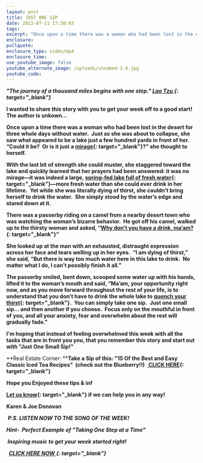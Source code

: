 ```yaml
---
layout: post
title: JUST ONE SIP
date: 2022-07-11 17:50:03
tags:
excerpt: "Once upon a time there was a woman who had been lost in the desert for three whole days without water.\_"
enclosure:
pullquote:
enclosure_type: video/mp4
enclosure_time:
use_youtube_image: false
youtube_alternate_image: /uploads/unnamed-1-6.jpg
youtube_code:
---
```

***"The journey of a thousand miles begins with one step."&nbsp;[Lao Tzu&nbsp;](https://t.e2ma.net/click/2zwluh/q6p3gvi/yw39lq){: target="_blank"}***

**I wanted to share this story with you to get your week off to a good start\! The author is unkown...**

**Once upon a time there was a woman who had been lost in the desert for three whole days without water.&nbsp; Just as she was about to collapse, she saw what appeared to be a lake just a few hundred yards in front of her.&nbsp; “Could it be?&nbsp; Or is it just a&nbsp;[mirage](https://t.e2ma.net/click/2zwluh/q6p3gvi/ep49lq){: target="_blank"}?” she thought to herself.**

**With the last bit of strength she could muster, she staggered toward the lake and quickly learned that her prayers had been answered: it was no mirage—it was indeed a large,&nbsp;[spring-fed lake full of fresh water](https://t.e2ma.net/click/2zwluh/q6p3gvi/uh59lq){: target="_blank"}—more fresh water than she could ever drink in her lifetime.&nbsp; Yet while she was literally dying of thirst, she couldn’t bring herself to drink the water.&nbsp; She simply stood by the water’s edge and stared down at it.**

**There was a passerby riding on a camel from a nearby desert town who was watching the woman’s bizarre behavior.&nbsp; He got off his camel, walked up to the thirsty woman and asked, “[Why don’t you have a drink, ma’am?](https://t.e2ma.net/click/2zwluh/q6p3gvi/aa69lq){: target="_blank"}”**

**She looked up at the man with an exhausted, distraught expression across her face and tears welling up in her eyes.&nbsp; “I am dying of thirst,” she said, “But there is way too much water here in this lake to drink.&nbsp; No matter what I do, I can’t possibly finish it all.”**

**The passerby smiled, bent down, scooped some water up with his hands, lifted it to the woman’s mouth and said, “Ma’am, your opportunity right now, and as you move forward throughout the rest of your life, is to understand that you don’t have to drink the whole lake to&nbsp;[quench your thirst](https://t.e2ma.net/click/2zwluh/q6p3gvi/q269lq){: target="_blank"}.&nbsp; You can simply take one sip.&nbsp; Just one small sip… and then another if you choose.&nbsp; Focus only on the mouthful in front of you, and all your anxiety, fear and overwhelm about the rest will gradually fade.”**

**I'm hoping that instead of feeling overwhelmed this week with all the tasks that are in front you you, that you remember this story and start out with "Just One Small Sip\!"**

**Real Estate Corner:&nbsp;****Take a Sip of this: "15 Of the Best and Easy Classic Iced Tea Recipes"&nbsp; (check out the Blueberry\!\!) &nbsp;[&nbsp;CLICK HERE](https://t.e2ma.net/click/2zwluh/q6p3gvi/6u79lq){: target="_blank"}**

**Hope you Enjoyed these tips & inf**

**[Let us know](https://t.e2ma.net/click/2zwluh/q6p3gvi/mn89lq){: target="_blank"}&nbsp;if we can help you in any way\!&nbsp;**

**Karen & Joe Donovan&nbsp;**

&nbsp;***P.S. LISTEN NOW TO THE SONG OF THE WEEK\!***

***Hint-&nbsp; Perfect Example of "Taking One Step at a Time"***

***&nbsp;Inspiring music to get your week started right\!***

***&nbsp;&nbsp;[CLICK HERE NOW&nbsp;](https://t.e2ma.net/click/2zwluh/q6p3gvi/2f99lq){: target="_blank"}&nbsp; &nbsp; &nbsp; &nbsp; &nbsp;&nbsp;***
